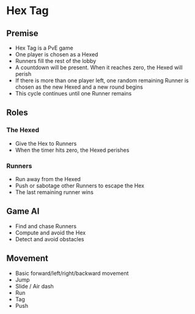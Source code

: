 # Hex Tag

## Premise
- Hex Tag is a PvE game
- One player is chosen as a Hexed
- Runners fill the rest of the lobby
- A countdown will be present. When it reaches zero, the Hexed will perish
- If there is more than one player left, one random remaining Runner is chosen as the new Hexed and a new round begins
- This cycle continues until one Runner remains

## Roles
### The Hexed
- Give the Hex to Runners
- When the timer hits zero, the Hexed perishes

### Runners
- Run away from the Hexed
- Push or sabotage other Runners to escape the Hex
- The last remaining runner wins

## Game AI
- Find and chase Runners
- Compute and avoid the Hex
- Detect and avoid obstacles

## Movement
- Basic forward/left/right/backward movement
- Jump
- Slide / Air dash
- Run
- Tag
- Push
